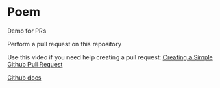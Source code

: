 # Poem
Demo for PRs

Perform a pull request on this repository

Use this video if you need help creating a pull request: [Creating a Simple Github Pull Request](https://www.youtube.com/watch?v=rgbCcBNZcdQ)

[Github docs](https://help.github.com/en/github/collaborating-with-issues-and-pull-requests/creating-a-pull-request)
